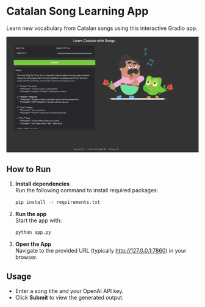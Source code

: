 # Catalan Song Learning App

Learn new vocabulary from Catalan songs using this interactive Gradio app.

![Catalan Song Learning App](ui.png)

## How to Run

1. **Install dependencies**  
   Run the following command to install required packages:
   ```bash
   pip install -r requirements.txt
   ```

2. **Run the app**  
   Start the app with:
   ```bash
   python app.py
   ```

3. **Open the App**  
   Navigate to the provided URL (typically http://127.0.0.1:7860) in your browser.

## Usage

- Enter a song title and your OpenAI API key.
- Click **Submit** to view the generated output.


